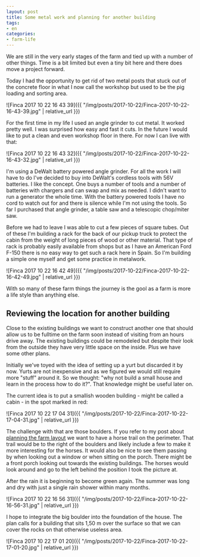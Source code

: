 ```yaml
---
layout: post
title: Some metal work and planning for another building
tags:
- en
categories:
- farm-life
---
```

We are still in the very early stages of the farm and tied up with a number of other things. Time is a bit limited but even a tiny bit here and there does move a project forward.

Today I had the opportunity to get rid of two metal posts that stuck out of the concrete floor in what I now call the workshop but used to be the pig loading and sorting area.

![Finca 2017 10 22 16 43 39]({{ "/img/posts/2017-10-22/Finca-2017-10-22-16-43-39.jpg" | relative_url }})

For the first time in my life I used an angle grinder to cut metal. It worked pretty well. I was surprised how easy and fast it cuts. In the future I would like to put a clean and even workshop floor in there. For now I can live with that:

![Finca 2017 10 22 16 43 32]({{ "/img/posts/2017-10-22/Finca-2017-10-22-16-43-32.jpg" | relative_url }})

I'm using a DeWalt battery powered angle grinder. For all the work I will have to do I've decided to buy into DeWalt's cordless tools with 56V batteries. I like the concept. One buys a number of tools and a number of batteries with chargers and can swap and mix as needed. I didn't want to run a generator the whole time. With the battery powered tools I have no cord to watch out for and there is silence while I'm not using the tools. So far I purchased that angle grinder, a table saw and a telescopic chop/miter saw.

Before we had to leave I was able to cut a few pieces of square tubes. Out of these I'm building a rack for the back of our pickup truck to protect the cabin from the weight of long pieces of wood or other material. That type of rack is probably easily available from shops but as I have an American Ford F-150 there is no easy way to get such a rack here in Spain. So I'm building a simple one myself and get some practice in metalwork.

![Finca 2017 10 22 16 42 49]({{ "/img/posts/2017-10-22/Finca-2017-10-22-16-42-49.jpg" | relative_url }})

With so many of these farm things the journey is the gool as a farm is more a life style than anything else.

## Reviewing the location for another building
Close to the existing buildings we want to construct another one that should allow us to be fulltime on the farm soon instead of visiting from an hours drive away. The existing buildings could be remodeled but despite their look from the outside they have very little space on the inside. Plus we have some other plans.

Initially we've toyed with the idea of setting up a yurt but discarded it by now. Yurts are not inexpensive and as we figured we would still require more "stuff" around it. So we thought: "why not build a small house and learn in the process how to do it?". That knowledge might be useful later on.

The current idea is to put a smallish wooden building - might be called a cabin - in the spot marked in red:

![Finca 2017 10 22 17 04 31]({{ "/img/posts/2017-10-22/Finca-2017-10-22-17-04-31.jpg" | relative_url }})

The challenge with that are those boulders. If you refer to my post about [planning the farm layout](/2017/10/07/farm-layout.html) we want to have a horse trail on the perimeter. That trail would be to the right of the boulders and likely include a few to make it more interesting for the horses. It would also be nice to see them passing by when looking out a window or when sitting on the porch. There might be a front porch looking out towards the existing buildings. The horses would look around and go to the left behind the position I took the picture at.

After the rain it is beginning to become green again. The summer was long and dry with just a single rain shower within many months.

![Finca 2017 10 22 16 56 31]({{ "/img/posts/2017-10-22/Finca-2017-10-22-16-56-31.jpg" | relative_url }})

I hope to integrate the big boulder into the foundation of the house. The plan calls for a building that sits 1,50 m over the surface so that we can cover the rocks on that otherwise useless area.

![Finca 2017 10 22 17 01 20]({{ "/img/posts/2017-10-22/Finca-2017-10-22-17-01-20.jpg" | relative_url }})

